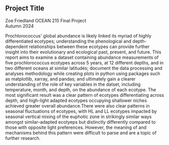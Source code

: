 ## Project Title

Zoe Friedland
OCEAN 215 Final Project  
Autumn 2024  

Prochlorococcus' global abundance is likely linked its myriad of highly differentiated ecotypes; understanding the phenological and depth-dependent relationships between these ecotypes can provide further insight into their evolutionary and ecological past, present, and future. This report aims to examine a dataset containing abundance measurements of five prochlorococcus ecotypes across 5 years, at 12 different depths, and in two different oceans at similar latitudes; document the data processing and analyses methodology while creating plots in python using packages such as matplotlib, xarray, and pandas; and ultimately gain a clearer understanding of the role of key variables in the datset, including temperature, month, and depth, on the abundance of each ecotype. The most significant result was a clear pattern of ecotypes differentiating across depth, and high-light adapted ecotypes occupying shallower niches achieved greater overall abundance.There were also clear patterns in seasonal fluctuations of ecotypes, with HL and LL ecotypes impacted by seasonal vertical mixing of the euphotic zone in strikingly similar ways amongst similar-adapted ecotyeps  but distinctly differently compared to those with opposite light preferences. However, the meaning of and mechanisms behind this pattern were difficult to parse and are a topic of further research. 